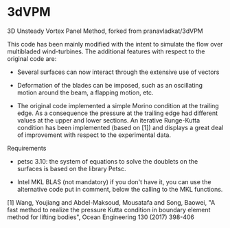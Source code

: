 # 3dVPM
3D Unsteady Vortex Panel Method, forked from pranavladkat/3dVPM

This code has been mainly modified with the intent to simulate the flow over multibladed wind-turbines. The additional features with respect to the original code are:

* Several surfaces can now interact through the extensive use of vectors

* Deformation of the blades can be imposed, such as an oscillating motion around the beam, a flapping motion, etc.

* The original code implemented a simple Morino condition at the trailing edge. As a consequence the pressure at the trailing edge had different values at the upper and lower sections. 
An iterative Runge-Kutta condition has been implemented (based on [1]) and displays a great deal of improvement with respect to the experimental data.

Requirements

* petsc 3.10: the system of equations to solve the doublets on the surfaces is based on the library Petsc.

* Intel MKL BLAS (not mandatory) if you don't have it, you can use the alternative code put in comment, below the calling to the MKL functions.

[1] Wang, Youjiang and Abdel-Maksoud, Mousatafa and Song, Baowei, "A fast method to realize the pressure Kutta condition in boundary element method for lifting bodies", Ocean Engineering 130 (2017) 398-406